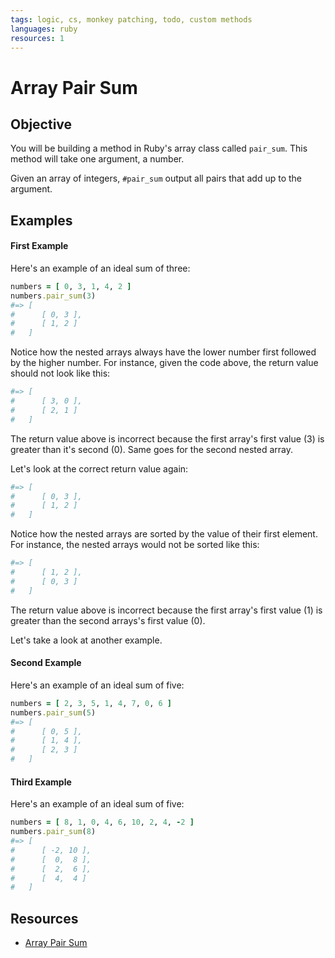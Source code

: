 ```yaml
---
tags: logic, cs, monkey patching, todo, custom methods
languages: ruby
resources: 1
---
```


# Array Pair Sum

## Objective

You will be building a method in Ruby's array class called `pair_sum`. This method will take one argument, a number. 

Given an array of integers, `#pair_sum` output all pairs that add up to the argument.

## Examples

#### First Example

Here's an example of an ideal sum of three:

```ruby
numbers = [ 0, 3, 1, 4, 2 ]
numbers.pair_sum(3)
#=> [
#      [ 0, 3 ],
#      [ 1, 2 ]
#   ]
```

Notice how the nested arrays always have the lower number first followed by the higher number. For instance, given the code above, the return value should not look like this:

```ruby
#=> [
#      [ 3, 0 ],
#      [ 2, 1 ]
#   ]
```

The return value above is incorrect because the first array's first value (3) is greater than it's second (0). Same goes for the second nested array.

Let's look at the correct return value again:

```ruby
#=> [
#      [ 0, 3 ],
#      [ 1, 2 ]
#   ]
```

Notice how the nested arrays are sorted by the value of their first element. For instance, the nested arrays would not be sorted like this:

```ruby
#=> [
#      [ 1, 2 ],
#      [ 0, 3 ]
#   ]
```
The return value above is incorrect because the first array's first value (1) is greater than the second arrays's first value (0).

Let's take a look at another example.

#### Second Example

Here's an example of an ideal sum of five:

```ruby
numbers = [ 2, 3, 5, 1, 4, 7, 0, 6 ]
numbers.pair_sum(5)
#=> [
#      [ 0, 5 ],
#      [ 1, 4 ],
#      [ 2, 3 ]
#   ]
```

#### Third Example

Here's an example of an ideal sum of five:

```ruby
numbers = [ 8, 1, 0, 4, 6, 10, 2, 4, -2 ]
numbers.pair_sum(8)
#=> [
#      [ -2, 10 ],
#      [  0,  8 ],
#      [  2,  6 ],
#      [  4,  4 ]
#   ]
```

## Resources

* [Array Pair Sum](http://www.ardendertat.com/2011/09/17/programming-interview-questions-1-array-pair-sum/)
